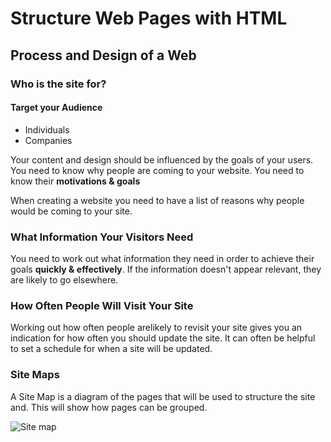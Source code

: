 # Structure Web Pages with HTML

## Process and Design of a Web

### Who is the site for?
#### Target your Audience
- Individuals
- Companies

Your content and design should be influenced by the goals of your users. You need to know why people are coming to your website.
You need to know their **motivations & goals**

When creating a website you need to have a list of reasons why people would be coming to your site.

### What Information Your Visitors Need

You need to work out what information they need in order to achieve their goals **quickly & effectively**. If the information doesn't appear relevant, they are likely to go elsewhere.

### How Often People Will Visit Your Site

Working out how often people arelikely to revisit your site gives you an indication for how often you should update the site.
It can often be helpful to set a schedule for when a site will be updated.

### Site Maps

A Site Map is a diagram of the pages that will be used to structure the site and. This will show how pages can be grouped.

![Site map](https://lh4.googleusercontent.com/YmA5CeGR8S7Qrwd9h_N69BYZ2uASczeCwJOuiC_q6Md6MvznnA4cl4KZ3bSlXLXihtryhdK71-1wNgiJ4SmZqb85ApDijtJB1j7aEulYSWoYiMc5PtfVwwLHvkQf1ZJag5zTO8zn "Site Map Diagram")
